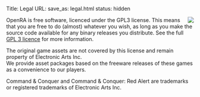 Title: Legal
URL:
save_as: legal.html
status: hidden

<p><img src="/images/gplv3.svg" style="float:right">OpenRA is free software, licenced under the GPL3 license.
This means that you are free to do (almost) whatever you wish, as long as you
make the source code available for any binary releases you distribute.
See the full <a href="/license">GPL 3 licence</a> for more information.</p>
<p>The original game assets are not covered by this license and remain property of Electronic Arts Inc.<br />
We provide asset packages based on the freeware releases of these games as a convenience to our players.</p>
<p>Command &amp; Conquer and Command &amp; Conquer: Red Alert are trademarks or registered trademarks of Electronic&nbsp;Arts&nbsp;Inc.</p>
</ul>
